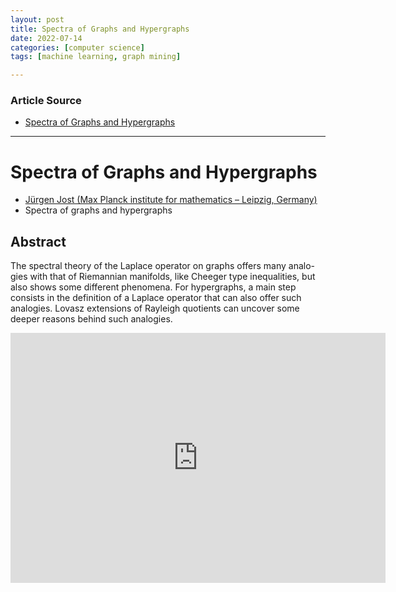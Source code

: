```yaml
---
layout: post
title: Spectra of Graphs and Hypergraphs
date: 2022-07-14
categories: [computer science]
tags: [machine learning, graph mining]

---
```


### Article Source

* [Spectra of Graphs and Hypergraphs](https://www.youtube.com/watch?v=GN0ymbIVloM)


---

# Spectra of Graphs and Hypergraphs


* [Jürgen Jost (Max Planck institute for mathematics – Leipzig, Germany)](https://www.mis.mpg.de/jjost/juergen-jost.html)
* Spectra of graphs and hypergraphs

## Abstract
The spectral theory of the Laplace operator on graphs offers many analo-gies with that of Riemannian manifolds, like Cheeger type inequalities, but also shows some different phenomena. For hypergraphs, a main step consists in the definition of a Laplace operator that can also offer such analogies. Lovasz extensions of Rayleigh quotients can uncover some deeper reasons behind such analogies.

<iframe width="600" height="400" src="https://www.youtube.com/embed/GN0ymbIVloM" title="YouTube video player" frameborder="0" allow="accelerometer; autoplay; clipboard-write; encrypted-media; gyroscope; picture-in-picture" allowfullscreen></iframe>